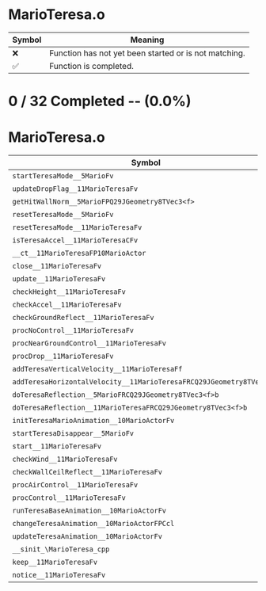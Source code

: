 # MarioTeresa.o
| Symbol | Meaning 
| ------------- | ------------- 
| :x: | Function has not yet been started or is not matching. 
| :white_check_mark: | Function is completed. 


# 0 / 32 Completed -- (0.0%)
# MarioTeresa.o
| Symbol | Decompiled? |
| ------------- | ------------- |
| `startTeresaMode__5MarioFv` | :x: |
| `updateDropFlag__11MarioTeresaFv` | :x: |
| `getHitWallNorm__5MarioFPQ29JGeometry8TVec3<f>` | :x: |
| `resetTeresaMode__5MarioFv` | :x: |
| `resetTeresaMode__11MarioTeresaFv` | :x: |
| `isTeresaAccel__11MarioTeresaCFv` | :x: |
| `__ct__11MarioTeresaFP10MarioActor` | :x: |
| `close__11MarioTeresaFv` | :x: |
| `update__11MarioTeresaFv` | :x: |
| `checkHeight__11MarioTeresaFv` | :x: |
| `checkAccel__11MarioTeresaFv` | :x: |
| `checkGroundReflect__11MarioTeresaFv` | :x: |
| `procNoControl__11MarioTeresaFv` | :x: |
| `procNearGroundControl__11MarioTeresaFv` | :x: |
| `procDrop__11MarioTeresaFv` | :x: |
| `addTeresaVerticalVelocity__11MarioTeresaFf` | :x: |
| `addTeresaHorizontalVelocity__11MarioTeresaFRCQ29JGeometry8TVec3<f>` | :x: |
| `doTeresaReflection__5MarioFRCQ29JGeometry8TVec3<f>b` | :x: |
| `doTeresaReflection__11MarioTeresaFRCQ29JGeometry8TVec3<f>b` | :x: |
| `initTeresaMarioAnimation__10MarioActorFv` | :x: |
| `startTeresaDisappear__5MarioFv` | :x: |
| `start__11MarioTeresaFv` | :x: |
| `checkWind__11MarioTeresaFv` | :x: |
| `checkWallCeilReflect__11MarioTeresaFv` | :x: |
| `procAirControl__11MarioTeresaFv` | :x: |
| `procControl__11MarioTeresaFv` | :x: |
| `runTeresaBaseAnimation__10MarioActorFv` | :x: |
| `changeTeresaAnimation__10MarioActorFPCcl` | :x: |
| `updateTeresaAnimation__10MarioActorFv` | :x: |
| `__sinit_\MarioTeresa_cpp` | :x: |
| `keep__11MarioTeresaFv` | :x: |
| `notice__11MarioTeresaFv` | :x: |
